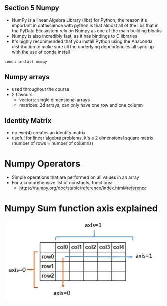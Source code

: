 ## Section 5 Numpy
- NumPy is a linear Algebra Library (libs) for Python, the reason it's important in datascience with python is that almost all of the libs that in the PyData Ecosystem rely on Numpy as one of the main building blocks
- Numpy is also incredibly fast, as it has bindings to C libraries
- It's highly recommended that you install Python using the Anaconda distribution to make sure all the underlying dependencies all sync up with the use of conda install

```
conda install numpy
```

## Numpy arrays
- used throughout the course
- 2 flavours: 
    - vectors: single dimensional arrays
    - matrices: 2d arrays, can only have one row and one column

## Identity Matrix
- np.eye(4) creates an identity matrix
- useful for linear algebra problems, it's a 2 dimensional square matrix (number of rows = number of columns)



# Numpy Operators
- Simple operations that are performed on all values in an array
- For a comprehensive list of constants, functions:
    - https://numpy.org/doc/stable/reference/index.html#reference

# Numpy Sum function axis explained
![Numpy Axis](Z29Nn.jpg)
